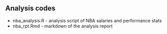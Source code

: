 ## Analysis codes 
* nba_analysis.R - analysis script of NBA salaries and performance stats 
* nba_rpt.Rmd - markdown of the analysis report 
